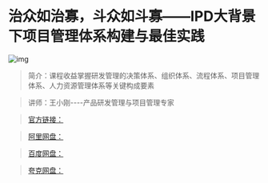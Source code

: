 # 治众如治寡，斗众如斗寡——IPD大背景下项目管理体系构建与最佳实践

![img]()

> 简介：课程收益掌握研发管理的决策体系、组织体系、流程体系、项目管理体系、人力资源管理体系等关键构成要素

> 讲师：王小刚----产品研发管理与项目管理专家

> [官方链接：]()

> [阿里网盘：]()

> [百度网盘：]()

> [夸克网盘：]()
